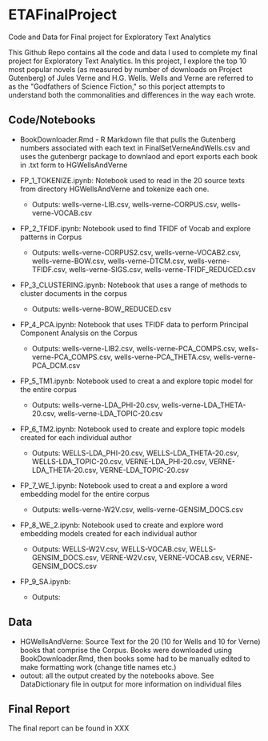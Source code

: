 # ETAFinalProject
Code and Data for Final project for Exploratory Text Analytics

This Github Repo contains all the code and data I used to complete my final project for Exploratory Text Analytics. In this project, I explore the top 10 most popular novels (as measured by number of downloads on Project Gutenberg) of Jules Verne and H.G. Wells. Wells and Verne are referred to as the "Godfathers of Science Fiction," so this porject attempts to understand both the commonalities and differences in the way each wrote. 

## Code/Notebooks

* BookDownloader.Rmd - R Markdown file that pulls the Gutenberg numbers associated with each text in FinalSetVerneAndWells.csv and uses the gutenbergr package to downlaod and eport exports each book in .txt form to HGWellsAndVerne

* FP_1_TOKENIZE.ipynb: Notebook used to read in the 20 source texts from directory HGWellsAndVerne and tokenize each one. 
  * Outputs: wells-verne-LIB.csv, wells-verne-CORPUS.csv, wells-verne-VOCAB.csv
* FP_2_TFIDF.ipynb: Notebook used to find TFIDF of Vocab and explore patterns in Corpus
  * Outputs: wells-verne-CORPUS2.csv, wells-verne-VOCAB2.csv, wells-verne-BOW.csv, wells-verne-DTCM.csv, wells-verne-TFIDF.csv, wells-verne-SIGS.csv, wells-verne-TFIDF_REDUCED.csv
* FP_3_CLUSTERING.ipynb: Notebook that uses a range of methods to cluster documents in the corpus
  * Outputs: wells-verne-BOW_REDUCED.csv
* FP_4_PCA.ipynb: Notebook that uses TFIDF data to perform Principal Component Analysis on the Corpus
  * Outputs: wells-verne-LIB2.csv, wells-verne-PCA_COMPS.csv, wells-verne-PCA_COMPS.csv, wells-verne-PCA_THETA.csv, wells-verne-PCA_DCM.csv
* FP_5_TM1.ipynb: Notebook used to creat a and explore topic model for the entire corpus
  * Outputs: wells-verne-LDA_PHI-20.csv, wells-verne-LDA_THETA-20.csv, wells-verne-LDA_TOPIC-20.csv
* FP_6_TM2.ipynb: Notebook used to create and explore topic models created for each individual author
  * Outputs: WELLS-LDA_PHI-20.csv, WELLS-LDA_THETA-20.csv, WELLS-LDA_TOPIC-20.csv, VERNE-LDA_PHI-20.csv, VERNE-LDA_THETA-20.csv, VERNE-LDA_TOPIC-20.csv 
* FP_7_WE_1.ipynb: Notebook used to creat a and explore a word embedding model for the entire corpus
  * Outputs: wells-verne-W2V.csv, wells-verne-GENSIM_DOCS.csv
* FP_8_WE_2.ipynb: Notebook used to create and explore word embedding models created for each individual author
  * Outputs: WELLS-W2V.csv, WELLS-VOCAB.csv, WELLS-GENSIM_DOCS.csv, VERNE-W2V.csv, VERNE-VOCAB.csv, VERNE-GENSIM_DOCS.csv
* FP_9_SA.ipynb:
  * Outputs: 

## Data

* HGWellsAndVerne: Source Text for the 20 (10 for Wells and 10 for Verne) books that comprise the Corpus. Books were downloaded using BookDownloader.Rmd, then books some had to be manually edited to make formatting work (change title names etc.) 
* outout: all the output created by the notebooks above. See DataDictionary file in output for more information on individual files

## Final Report

The final report can be found in XXX
